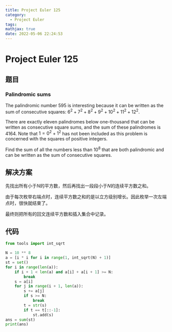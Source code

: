 ```yaml
---
title: Project Euler 125
category:
  - Project Euler
tags:
mathjax: true
date: 2022-05-06 22:24:53
---
```


<escape><!-- more --></escape>

# Project Euler 125

## 题目

### Palindromic sums

The palindromic number $595$ is interesting because it can be written as the sum of consecutive squares: $6^2 + 7^2 + 8^2 + 9^2 + 10^2 + 11^2 + 12^2$.

There are exactly eleven palindromes below one-thousand that can be written as consecutive square sums, and the sum of these palindromes is $4164$. Note that $1 = 0^2 + 1^2$ has not been included as this problem is concerned with the squares of positive integers.

Find the sum of all the numbers less than $10^8$ that are both palindromic and can be written as the sum of consecutive squares.

## 解决方案

先找出所有小于$N$的平方数，然后再找出一段段小于$N$的连续平方数之和。

由于每次枚举右端点时，连续平方数之和的是以立方级别增长。因此枚举一次左端点时，很快就结束了。

最终则把所有的回文连续平方数和插入集合中记录。

## 代码

```py
from tools import int_sqrt

N = 10 ** 8
a = [i * i for i in range(1, int_sqrt(N) + 1)]
st = set()
for i in range(len(a)):
    if i + 1 < len(a) and a[i] + a[i + 1] >= N:
        break
    s = a[i]
    for j in range(i + 1, len(a)):
        s += a[j]
        if s >= N:
            break
        t = str(s)
        if t == t[::-1]:
            st.add(s)
ans = sum(st)
print(ans)
```
